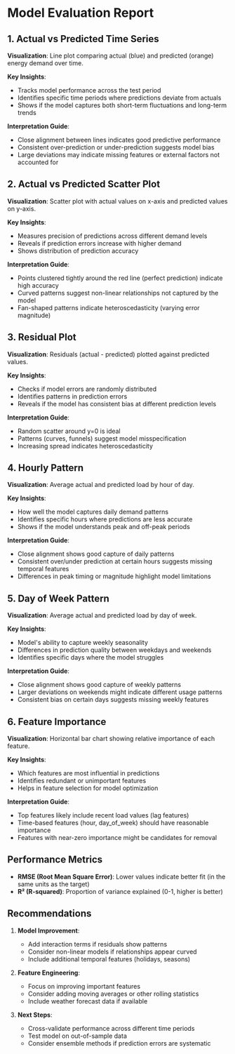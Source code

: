 # Model Evaluation Report

## 1. Actual vs Predicted Time Series
**Visualization**: Line plot comparing actual (blue) and predicted (orange) energy demand over time.

**Key Insights**:
- Tracks model performance across the test period
- Identifies specific time periods where predictions deviate from actuals
- Shows if the model captures both short-term fluctuations and long-term trends

**Interpretation Guide**:
- Close alignment between lines indicates good predictive performance
- Consistent over-prediction or under-prediction suggests model bias
- Large deviations may indicate missing features or external factors not accounted for

## 2. Actual vs Predicted Scatter Plot
**Visualization**: Scatter plot with actual values on x-axis and predicted values on y-axis.

**Key Insights**:
- Measures precision of predictions across different demand levels
- Reveals if prediction errors increase with higher demand
- Shows distribution of prediction accuracy

**Interpretation Guide**:
- Points clustered tightly around the red line (perfect prediction) indicate high accuracy
- Curved patterns suggest non-linear relationships not captured by the model
- Fan-shaped patterns indicate heteroscedasticity (varying error magnitude)

## 3. Residual Plot
**Visualization**: Residuals (actual - predicted) plotted against predicted values.

**Key Insights**:
- Checks if model errors are randomly distributed
- Identifies patterns in prediction errors
- Reveals if the model has consistent bias at different prediction levels

**Interpretation Guide**:
- Random scatter around y=0 is ideal
- Patterns (curves, funnels) suggest model misspecification
- Increasing spread indicates heteroscedasticity

## 4. Hourly Pattern
**Visualization**: Average actual and predicted load by hour of day.

**Key Insights**:
- How well the model captures daily demand patterns
- Identifies specific hours where predictions are less accurate
- Shows if the model understands peak and off-peak periods

**Interpretation Guide**:
- Close alignment shows good capture of daily patterns
- Consistent over/under prediction at certain hours suggests missing temporal features
- Differences in peak timing or magnitude highlight model limitations

## 5. Day of Week Pattern
**Visualization**: Average actual and predicted load by day of week.

**Key Insights**:
- Model's ability to capture weekly seasonality
- Differences in prediction quality between weekdays and weekends
- Identifies specific days where the model struggles

**Interpretation Guide**:
- Close alignment shows good capture of weekly patterns
- Larger deviations on weekends might indicate different usage patterns
- Consistent bias on certain days suggests missing weekly features

## 6. Feature Importance
**Visualization**: Horizontal bar chart showing relative importance of each feature.

**Key Insights**:
- Which features are most influential in predictions
- Identifies redundant or unimportant features
- Helps in feature selection for model optimization

**Interpretation Guide**:
- Top features likely include recent load values (lag features)
- Time-based features (hour, day_of_week) should have reasonable importance
- Features with near-zero importance might be candidates for removal

## Performance Metrics
- **RMSE (Root Mean Square Error)**: Lower values indicate better fit (in the same units as the target)
- **R² (R-squared)**: Proportion of variance explained (0-1, higher is better)

## Recommendations
1. **Model Improvement**:
   - Add interaction terms if residuals show patterns
   - Consider non-linear models if relationships appear curved
   - Include additional temporal features (holidays, seasons)

2. **Feature Engineering**:
   - Focus on improving important features
   - Consider adding moving averages or other rolling statistics
   - Include weather forecast data if available

3. **Next Steps**:
   - Cross-validate performance across different time periods
   - Test model on out-of-sample data
   - Consider ensemble methods if prediction errors are systematic
